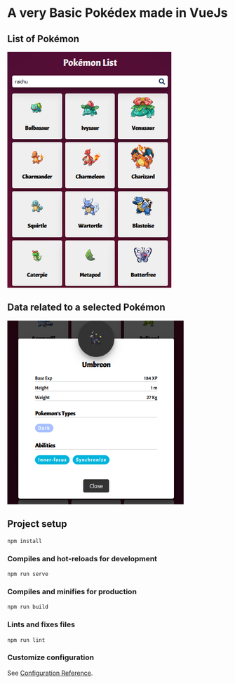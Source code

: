 # A very Basic Pokédex made in VueJs

## List of Pokémon
![Screenshot](ScrSh/1.png)

## Data related to a selected Pokémon
![Screenshot](ScrSh/2.png)



## Project setup
```
npm install
```

### Compiles and hot-reloads for development
```
npm run serve
```

### Compiles and minifies for production
```
npm run build
```

### Lints and fixes files
```
npm run lint
```

### Customize configuration
See [Configuration Reference](https://cli.vuejs.org/config/).
